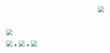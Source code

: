  ⠀⠀ ⠀  ⠀⠀⠀ ⠀⠀ ⠀ ⠀⠀⠀      <p align="center">
  ![](https://komarev.com/ghpvc/?username=beatzzpurminote&color=7d0000&style=flat&label=viewers)
</p>  ⠀


![](https://files.catbox.moe/8bdk8t.png)

![](https://files.catbox.moe/jvujeb.png) + ![](https://files.catbox.moe/n1qmlb.png) + ![](https://files.catbox.moe/7rao7n.png)
